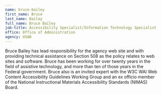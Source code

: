 ```yaml
---
name: bruce-bailey
first_name: Bruce
last_name: Bailey
full_name: Bruce Bailey
job-title: Accessibility Specialist/Information Technology Specialist
office: Office of Administration
agency: USAB
---
```

Bruce Bailey has lead responsibility for the agency web site and with providing technical assistance on Section 508 as the policy relates to web sites and software. Bruce has been working for over twenty years in the field of assistive technology, and more than ten of those years in the Federal government. Bruce also is an invited expert with the W3C WAI Web Content Accessibility Guidelines Working Group and an ex officio member of the National Instructional Materials Accessibility Standards (NIMAS) Board.